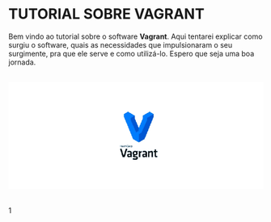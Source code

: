 # TUTORIAL SOBRE VAGRANT



Bem vindo ao tutorial sobre o software **Vagrant**. Aqui tentarei explicar como surgiu o software, quais as necessidades que impulsionaram o seu surgimente, pra que ele serve e como utilizá-lo. Espero que seja uma boa jornada. <br></br>

![LOGO](Imagens/logo.png) <br></br>

1